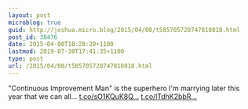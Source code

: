 ```yaml
---
layout: post
microblog: true
guid: http://joshua.micro.blog/2015/04/08/t585705720747810818.html
post_id: 38476
date: 2015-04-08T18:28:20+1100
lastmod: 2019-07-30T17:41:35+1100
type: post
url: /2015/04/08/t585705720747810818.html
---
```

"Continuous Improvement Man" is the superhero I'm marrying later this year that we can all… [t.co/sO1KQuK8Q...](http://t.co/sO1KQuK8Qz) [t.co/lTdhK2bbR...](http://t.co/lTdhK2bbRf)
